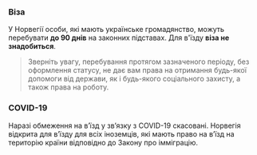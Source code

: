 ### Віза
У Норвегії особи, які мають українське громадянство, можуть перебувати **до 90 днів** на законних підставах. Для в'їзду **віза не знадобиться**.
>Зверніть увагу, перебування протягом зазначеного періоду, без оформлення статусу, не дає вам права на отримання будь-якої допомоги від держави, як і будь-якого соціального захисту, а також права на роботу.
### COVID-19
Наразі обмеження на в’їзд у зв’язку з COVID-19 скасовані. Норвегія відкрита для в’їзду для всіх іноземців, які мають право на в’їзд на територію країни відповідно до Закону про імміграцію.